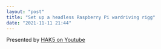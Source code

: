```yaml
---
layout: "post"
title: "Set up a headless Raspberry Pi wardriving rigg"
date: "2021-11-11 21:44"
---
```

Presented by [HAK5 on Youtube](https://www.youtube.com/watch?v=Z6h0vtqHxlQ)